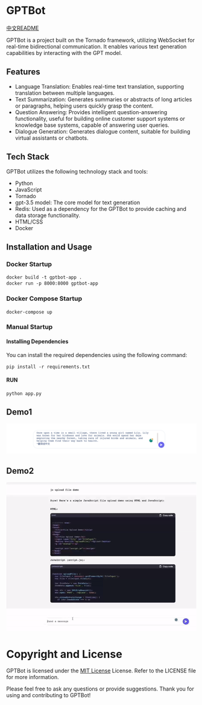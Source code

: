 # GPTBot

[中文README](/Docs/README.md)

GPTBot is a project built on the Tornado framework, utilizing WebSocket for real-time bidirectional communication. It enables various text generation capabilities by interacting with the GPT model.

## Features
- Language Translation: Enables real-time text translation, supporting translation between multiple languages.
- Text Summarization: Generates summaries or abstracts of long articles or paragraphs, helping users quickly grasp the content.
- Question Answering: Provides intelligent question-answering functionality, useful for building online customer support systems or knowledge base systems, capable of answering user queries.
- Dialogue Generation: Generates dialogue content, suitable for building virtual assistants or chatbots.

## Tech Stack
GPTBot utilizes the following technology stack and tools:

- Python
- JavaScript
- Tornado
- gpt-3.5 model: The core model for text generation
- Redis: Used as a dependency for the GPTBot to provide caching and data storage functionality.
- HTML/CSS
- Docker

## Installation and Usage

### Docker Startup
```
docker build -t gptbot-app .
docker run -p 8000:8000 gptbot-app
```

### Docker Compose Startup
```
docker-compose up
```

### Manual Startup

#### Installing Dependencies
You can install the required dependencies using the following command:

```
pip install -r requirements.txt
```


#### RUN
```
python app.py
```

## Demo1
![Example Image](/static/images/demo2.png)


## Demo2
![Example Image](/static/images/demo.gif)



# Copyright and License
GPTBot is licensed under the [MIT License](LICENSE) License. Refer to the LICENSE file for more information.



Please feel free to ask any questions or provide suggestions. Thank you for using and contributing to GPTBot!